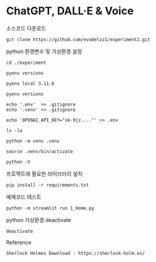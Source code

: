 
# ChatGPT, DALL·E & Voice

소스코드 다운로드

    git clone https://github.com/evadelzz1/experiment2.git

python 환경변수 및 가상환경 설정

    cd ./experiment

    pyenv versions

    pyenv local 3.11.6

    pyenv versions

    echo '.env'  >> .gitignore
    echo '.venv' >> .gitignore

    echo 'OPENAI_API_KEY="sk-9jz...."' >> .env

    ls -la

    python -m venv .venv

    source .venv/bin/activate

    python -V

프로젝트에 필요한 라이브러리 설치

    pip install -r requirements.txt

예제코드 테스트

    python -m streamlit run 1_Home.py

python 가상환경 deactivate

    deactivate

Reference

    Sherlock Holmes Download : https://sherlock-holm.es/